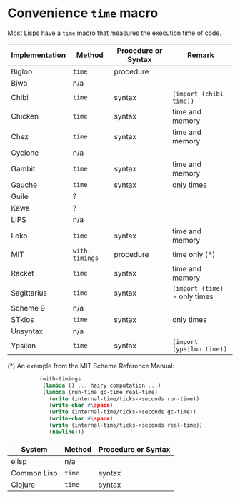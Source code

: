 # Convenience `time` macro

Most Lisps have a `time` macro that measures the execution time of
code.

| Implementation | Method | Procedure or Syntax | Remark |
|---|---|---|---|
| Bigloo   | `time`       | procedure |
| Biwa     | n/a | | |
| Chibi    | `time`  | syntax | `(import (chibi time))` |
| Chicken  | `time`  | syntax | time and memory |
| Chez     | `time`  | syntax | time and memory |
| Cyclone  | n/a | | |
| Gambit   | `time`  | syntax | time and memory |
| Gauche   | `time`  | syntax | only times |
| Guile    | ? | | |
| Kawa     | ? | | |
| LIPS     | n/a | | |
| Loko     | `time` | syntax | time and memory |
| MIT      | `with-timings` | procedure | time only (\*) |
| Racket   | `time` | syntax | time and memory |
| Sagittarius | `time` | syntax | `(import (time)` - only times |
| Scheme 9 | n/a | | |
| STklos   | `time` | syntax | only times |
| Unsyntax | n/a | | |
| Ypsilon  | `time` | syntax | `(import (ypsilon time))` |


(*) An example from the MIT Scheme Reference Manual:
```scheme
          (with-timings
           (lambda () ... hairy computation ...)
           (lambda (run-time gc-time real-time)
             (write (internal-time/ticks->seconds run-time))
             (write-char #\space)
             (write (internal-time/ticks->seconds gc-time))
             (write-char #\space)
             (write (internal-time/ticks->seconds real-time))
             (newline)))
```

| System | Method | Procedure or Syntax |
|---|---|---|
| elisp | n/a |  |
| Common Lisp | `time` | syntax |
| Clojure | `time` | syntax |

